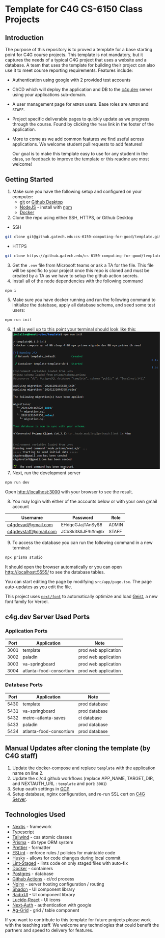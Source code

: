 # Template for C4G CS-6150 Class Projects

## Introduction

The purpose of this repository is to proved a template for a base starting point for C4G course projects. This template is not mandatory, but it captures the needs of a typical C4G project that uses a website and a database. A team that uses the template for building their project can also use it to meet course reporting requirements. Features include:

- Authentication using google with 2 provided test accounts
- CI/CD which will deploy the application and DB to the [c4g.dev](https://c4g.dev) server using your applications sub-domain.
- A user management page for `ADMIN` users. Base roles are `ADMIN` and `STAFF`.
- Project specific deliverable pages to quickly update as we progress through the course. Found by clicking the `Team` link in the footer of the application.
- More to come as we add common features we find useful across applications. We welcome student pull requests to add features!

  Our goal is to make this template easy to use for any student in the class, so feedback to improve the template or this readme are most welcome!

## Getting Started

1. Make sure you have the following setup and configured on your computer:
   - [git](https://docs.github.com/en/get-started/getting-started-with-git/set-up-git) or [Github Desktop](https://desktop.github.com/download/)
   - [NodeJS](https://nodejs.org/en/download) - install with [npm](https://docs.npmjs.com/downloading-and-installing-node-js-and-npm)
   - [Docker](https://www.docker.com/get-started/)
2. Clone the repo using either SSH, HTTPS, or Github Desktop

- SSH

```bash
git clone git@github.gatech.edu:cs-6150-computing-for-good/template.git
```

- HTTPS

```bash
git clone https://github.gatech.edu/cs-6150-computing-for-good/template.git
```

3. Get the `.env` file from Microsoft teams or ask a TA for the file. This file will be specific to your project once this repo is cloned and must be created by a TA as we have to setup the github action secrets.
4. Install all of the node dependencies with the following command

```bash
npm i
```

5. Make sure you have docker running and run the following command to initialize the database, apply all database schema, and seed some test users:

```bash
npm run init
```

6. If all is well up to this point your terminal should look like this:
   ![Initialization Successful](/documentation/init_success.png?raw=true 'Initialization Successful')
7. Next, run the development server

```bash
npm run dev
```

Open [http://localhost:3000](http://localhost:3000) with your browser to see the result.

8. You may login with either of the accounts below or with your own gmail account

| Username              | Password         | Role  |
| --------------------- | ---------------- | ----- |
| c4gdevad@gmail.com    | EHdqcGJajTAnSy$8 | ADMIN |
| c4gdevstaff@gmail.com | JCbSk3&&JF!h#m@x | STAFF |

9. To access the database you can run the following command in a new terminal:

```bash
npx prisma studio
```

It should open the browser automatically or you can open [http://localhost:5555/](http://localhost:5555/) to see the database tables.

You can start editing the page by modifying `src/app/page.tsx`. The page auto-updates as you edit the file.

This project uses [`next/font`](https://nextjs.org/docs/app/building-your-application/optimizing/fonts) to automatically optimize and load [Geist](https://vercel.com/font), a new font family for Vercel.

## c4g.dev Server Used Ports

### Application Ports

| Port | Application             | Note                 |
| ---- | ----------------------- | -------------------- |
| 3001 | template                | prod web application |
| 3002 | paladin                 | prod web application |
| 3003 | va-springboard          | prod web application |
| 3004 | atlanta-food-consortium | prod web application |

### Database Ports

| Port | Application             | Note          |
| ---- | ----------------------- | ------------- |
| 5430 | template                | prod database |
| 5431 | va-springboard          | prod database |
| 5432 | metro-atlanta-saves     | ci database   |
| 5433 | paladin                 | prod database |
| 5434 | atlanta-food-consortium | prod database |

## Manual Updates after cloning the template (by C4G staff)

1. Update the docker-compose and replace `template` with the application name on line 2.
2. Update the ci/cd github workflows (replace APP_NAME, TARGET_DIR, and NEXTAUTH_URL : `template` and port: `3001`)
3. Setup oauth settings in [GCP](https://console.cloud.google.com/apis/credentials?project=c4g-template)
4. Setup database, nginx configuration, and re-run SSL cert on [C4G Server](https://c4g.dev).

## Technologies Used

- [Nextjs](https://nextjs.org/) - framework
- [Typescript](https://www.typescriptlang.org/)
- [Tailwind](https://tailwindcss.com/) - css atomic classes
- [Prisma](https://www.prisma.io/) - db type ORM system
- [Prettier](https://prettier.io/) - formatter
- [ESLint](https://eslint.org/) - enforce rules / policies for maintable code
- [Husky](https://typicode.github.io/husky/) - allows for code changes during local commit
- [Lint-Staged](https://github.com/lint-staged/lint-staged) - lints code on only staged files with auto-fix
- [Docker](https://www.docker.com/) - containers
- [Postgres](https://www.postgresql.org/) - database
- [Github Actions](https://github.com/features/actions) - ci/cd process
- [Nginx](https://nginx.org/) - server hosting configuration / routing
- [Shadcn](https://ui.shadcn.com/) - UI component library
- [RadixUI](https://www.radix-ui.com/) - UI component library
- [Lucide-React](https://lucide.dev/guide/packages/lucide-react) - UI icons
- [Next-Auth](https://authjs.dev/) - authentication with google
- [Ag-Grid](https://www.ag-grid.com/) - grid / table component

If you want to contribute to this template for future projects please work with the teaching staff. We welcome any technologies that could benefit the partners and speed to delivery for features.
